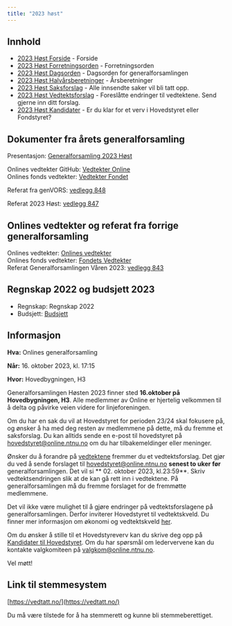 ```yaml
---
title: "2023 høst"
---
```


## Innhold
* [2023 Høst Forside](/generalforsamlingen/genfors2023h)   - Forside
* [2023 Høst Forretningsorden](/generalforsamlingen/genfors2023h/forretningsorden) - Forretningsorden
* [2023 Høst Dagsorden](/generalforsamlingen/genfors2023h/dagsorden) - Dagsorden for generalforsamlingen
* [2023 Høst Halvårsberetninger](/generalforsamlingen/genfors2023h/aarsberetninger) - Årsberetninger
* [2023 Høst Saksforslag](/generalforsamlingen/genfors2023h/saksforslag) - Alle innsendte saker vil bli tatt opp.
* [2023 Høst Vedtektsforslag](/generalforsamlingen/genfors2023h/vedtekstforslag) - Foreslåtte endringer til vedtektene. Send gjerne inn ditt forslag.
* [2023 Høst Kandidater](/generalforsamlingen/genfors2023h/valg) - Er du klar for et verv i Hovedstyret eller Fondstyret? 

## Dokumenter fra årets generalforsamling
Presentasjon: [Generalforsamling 2023 Høst](https://docs.google.com/presentation/d/1X4QmPVh5e_cNDm7kb78r5goNMCaHhhE0y7cEzJYabO4/edit?usp=sharing)

Onlines vedtekter GitHub: [Vedtekter Online](https://github.com/dotkom/Onlines_Vedtekter/blob/master/vedtekter.adoc)    
Onlines fonds vedtekter:  [Vedtekter Fondet](https://github.com/dotkom/Onlines_Fond_Vedtekter/blob/master/vedtekter.adoc) 
 
Referat fra genVORS: [vedlegg 848](/attachments/848-Referat_genVORS_høst_2023.pdf)

Referat 2023 Høst: [vedlegg 847](/attachments/847-Referat_Onlines_generalforsamling_H2023.pdf)

## Onlines vedtekter og referat fra forrige generalforsamling 
Onlines vedtekter: [Onlines vedtekter](https://github.com/dotkom/Onlines_Fond_Vedtekter/blob/master/vedtekter.adoc)  
Onlines fonds vedtekter: [Fondets Vedtekter](https://github.com/dotkom/Onlines_Fond_Vedtekter/blob/master/vedtekter.adoc)   
Referat Generalforsamlingen Våren 2023: [vedlegg 843](/attachments/843-Referat_Onlines_generalforsamlingV2023.pdf)  

## Regnskap 2022 og budsjett 2023

- Regnskap:  Regnskap 2022 
- Budsjett: [Budsjett](https://docs.google.com/spreadsheets/d/1tkO_xNA-wblijGAgjgVx8fPuAHrAJnk1OtVUPp5Ul84/edit?usp=sharing) 

## Informasjon

**Hva:** Onlines generalforsamling  

**Når:** 16. oktober 2023, kl. 17:15 

**Hvor:** Hovedbygningen, H3

Generalforsamlingen Høsten 2023 finner sted **16.oktober på Hovedbygningen, H3**. Alle medlemmer av Online er hjertelig velkommen til å delta og påvirke veien videre for linjeforeningen. 

Om du har en sak du vil at Hovedstyret for perioden 23/24 skal fokusere på, og ønsker å ha med deg resten av medlemmene på dette, må du fremme et saksforslag. Du kan alltids sende en e-post til hovedstyret på [hovedstyret@online.ntnu.no](mailto:hovedstyret@online.ntnu.no) om du har tilbakemeldinger eller meninger.

Ønsker du å forandre på [vedtektene](https://github.com/dotkom/Onlines_Vedtekter/blob/master/vedtekter.pdf) fremmer du et vedtektsforslag. Det gjør du ved å sende forslaget til [hovedstyret@online.ntnu.no](mailto:hovedstyret@online.ntnu.no) **senest to uker før** generalforsamlingen. Det vil si ** 02. oktober 2023, kl.23:59**. Skriv vedtektsendringen slik at de kan gå rett inn i vedtektene. På generalforsamlingen må du fremme forslaget for de fremmøtte medlemmene.

Det vil ikke være mulighet til å gjøre endringer på vedtektsforslagene på generalforsamlingen. Derfor inviterer Hovedstyret til vedtektskveld. Du finner mer informasjon om økonomi og vedtektskveld [her](/okogved/).

Om du ønsker å stille til et Hovedstyreverv kan du skrive deg opp på [Kandidater til Hovedstyret](/generalforsamlingen/genfors2023v/valg). Om du har spørsmål om ledervervene kan du kontakte valgkomiteen på [valgkom@online.ntnu.no](mailto:valgkom@online.ntnu.no).



Vel møtt!

## Link til stemmesystem

[https://vedtatt.no/](https://vedtatt.no/)

Du må være tilstede for å ha stemmerett og kunne bli stemmeberettiget.